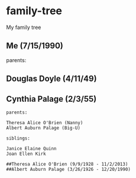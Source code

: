 # family-tree
My family tree


## Me (7/15/1990)


parents: 

## Douglas Doyle (4/11/49)
## Cynthia Palage (2/3/55)
    
    parents:
    
    Theresa Alice O'Brien (Nanny)
    Albert Auburn Palage (Big-U)

    siblings:

    Janice Elaine Quinn
    Joan Ellen Kirk
    
    ##Theresa Alice O'Brien (9/9/1928 - 11/2/2013)
    ##Albert Auburn Palage (3/26/1926 - 12/20/1990)

